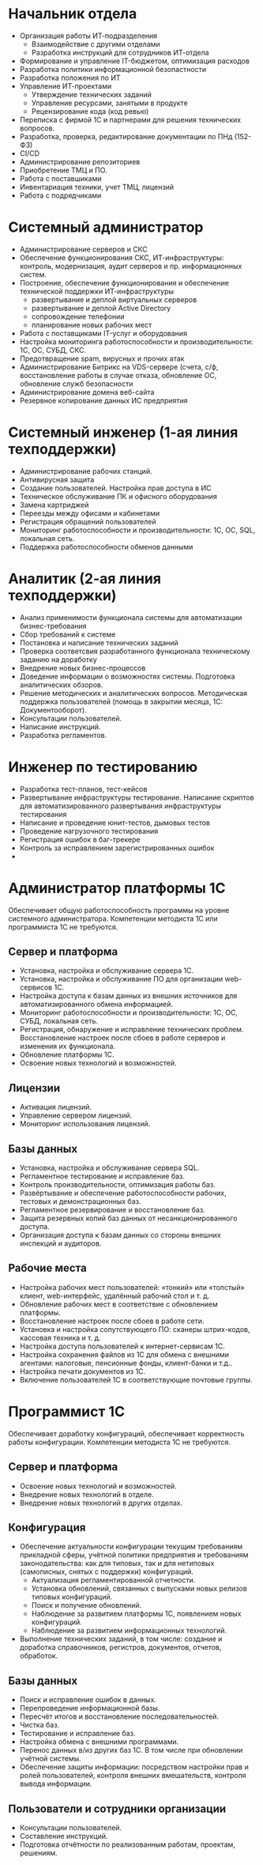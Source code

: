 # Начальник отдела
* Организация работы ИТ-подразделения
  * Взаимодействие с другими отделами
  * Разработка инструкций для сотрудников ИТ-отдела
* Формирование и управление IT-бюджетом, оптимизация расходов
* Разработка политики информационной безопастности
* Разработка положения по ИТ
* Управление ИТ-проектами
  * Утверждение технических заданий
  * Управление ресурсами, занятыми в продукте
  * Рецензирование кода (код ревью)
* Переписка с фирмой 1С и партнерами для решения технических вопросов.
* Разработка, проверка, редактирование документации по ПНд (152-ФЗ)
* CI/CD
* Администрирование репозиториев
* Приобретение ТМЦ и ПО. 
* Работа с поставшиками
* Инвентариация техники, учет ТМЦ, лицензий
* Работа с подрядчиками

# Системный администратор
* Администрирование серверов и СКС
* Обеспечение функционирования СКС, ИТ-инфраструктуры: контроль, модернизация, аудит серверов и пр. информационных систем.
* Построение, обеспечение функционирования и обеспечение технической поддержки ИТ-инфраструктуры
  * развертывание и деплой виртуальных серверов
  * развертывание и деплой Active Directory
  * сопровождение телефонии
  * планирование новых рабочих мест
* Работа с поставщиками IT-услуг и оборудования
* Настройка мониторинга работоспособности и производительности: 1С, ОС, СУБД, СКС.
* Предотвращение spam, вирусных и прочих атак
* Администрирование Битрикс на VDS-сервере (счета, с/ф, восстановление работы в случае отказа, обновление ОС, обновление служб безопасности
* Администрирование домена веб-сайта
* Резервное копирование данных ИС предприятия

# Системный инженер (1-ая линия техподдержки)
* Администрирование рабочих станций.
* Антивирусная защита
* Создание пользователей. Настройка прав доступа в ИС 
* Техническое обслуживание ПК и офисного оборудования
* Замена картриджей
* Переезды между офисами и кабинетами
* Регистрация обращений пользователей 
* Мониторинг работоспособности и производительности: 1С, ОС, SQL, локальная сеть.
* Поддержка работоспособности обменов данными

# Аналитик (2-ая линия техподдержки)
* Анализ применимости функционала системы для автоматизации бизнес-требования
* Сбор требований к системе 
* Постановка и написание технических заданий
* Проверка соответсвия разработанного функционала техническому заданию на доработку
* Внедрение новых бизнес-процессов
* Доведение информации о возможностях системы. Подготовка аналитических обзоров.
* Решение методических и аналитических вопросов. Методическая поддержка пользователей (помощь в закрытии месяца, 1С: Документооборот).
* Консультации пользователей.
* Написание инструкций.
* Разработка регламентов.

# Инженер по тестированию 
* Разработка тест-планов, тест-кейсов
* Развертывание инфраструктуры тестирование. Написание скриптов для автоматизированного развертывания инфраструктуры тестирования
* Написание и проведение юнит-тестов, дымовых тестов
* Проведение нагрузочного тестирования
* Регистрация ошибок в баг-трекере
* Контроль за исправлением зарегистрированных ошибок
* 
# Администратор платформы 1С
 
Обеспечивает общую работоспособность программы на уровне системного администратора. Компетенции методиста 1С или программиста 1С не требуются. 

## Сервер и платформа
* Установка, настройка и обслуживание сервера 1С.
* Установка, настройка и обслуживание ПО для организации web-сервисов 1С.
* Настройка доступа к базам данных из внешних источников для автоматизированного обмена информацией.
* Мониторинг работоспособности и производительности: 1С, ОС, СУБД, локальная сеть.
* Регистрация, обнаружение и исправление технических проблем. Восстановление настроек после сбоев в работе серверов и изменения их функционала.
* Обновление платформы 1С.
* Освоение новых технологий и возможностей.
## Лицензии
* Активация лицензий.
* Управление сервером лицензий. 
* Мониторинг использования лицензий.
## Базы данных
* Установка, настройка и обслуживание сервера SQL.
* Регламентное тестирование и исправление баз.
* Контроль производительности, оптимизация работы баз.
* Развёртывание и обеспечение работоспособности рабочих, тестовых и демонстрационных баз.
* Регламентное резервирование и восстановление баз.
* Защита резервных копий баз данных от несанкционированного доступа. 
* Организация доступа к базам данных со стороны внешних инспекций и аудиторов. 
## Рабочие места
* Настройка рабочих мест пользователей: «тонкий» или «толстый» клиент, web-интерфейс, удалённый рабочий стол и т. д.
* Обновление рабочих мест в соответствие с обновлением платформы. 
* Восстановление настроек после сбоев в работе сети. 
* Установка и настройка сопутствующего ПО: сканеры штрих-кодов, кассовая техника и т. д.
* Настройка доступа пользователей к интернет-сервисам 1С. 
* Настройка сохранения файлов из 1С для обмена с внешними агентами: налоговые, пенсионные фонды, клиент-банки и т.д.. 
* Настройка печати документов из 1С. 
* Включение пользователей 1С в соответствующие почтовые группы. 
# Программист 1С
 
Обеспечивает доработку конфигураций, обеспечивает корректность работы конфигурации. Компетенции методиста 1С не требуются. 

## Сервер и платформа 
* Освоение новых технологий и возможностей.
* Внедрение новых технологий в отделе.
* Внедрение новых технологий в других отделах.
## Конфигурация
* Обеспечение актуальности конфигурации текущим требованиям прикладной сферы, учётной политики предприятия и требованиям законодательства: как для типовых, так и для нетиповых (самописных, снятых с поддержки) конфигураций.
  * Актуализация регламентированной отчетности.
  * Установка обновлений, связанных с выпусками новых релизов типовых конфигураций.
  * Поиск и получение обновлений.
  * Наблюдение за развитием платформы 1С, появлением новых конфигураций.
  * Наблюдение за развитием информационных технологий.
* Выполнение технических заданий, в том числе: создание и доработка справочников, регистров, документов, отчетов, обработок.
## Базы данных
* Поиск и исправление ошибок в данных. 
* Перепроведение информационной базы.
* Пересчёт итогов и восстановление последовательностей.
* Чистка баз.
* Тестирование и исправление баз.
* Настройка обмена с внешними программами. 
* Перенос данных в/из других баз 1С. В том числе при обновлении учётной системы.
* Обеспечение защиты информации: посредством настройки прав и ролей пользователей, контроля внешних вмешательств, контроля вывода информации.
## Пользователи и сотрудники организации
* Консультации пользователей.
* Составление инструкций.
* Подготовка отчётности по реализованным работам, проектам, решениям.
